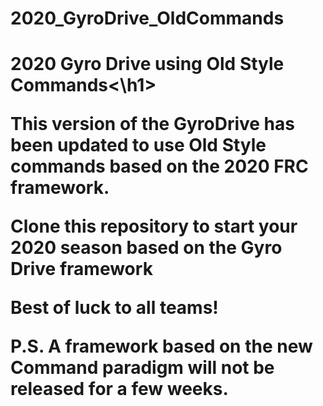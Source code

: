# 2020_GyroDrive_OldCommands
<h1>2020 Gyro Drive using Old Style Commands<\h1>

This version of the GyroDrive has been updated to use Old Style commands based on the 2020 FRC framework.
<p>
Clone this repository to start your 2020 season based on the Gyro Drive framework
<p>
Best of luck to all teams!
<p>
P.S. A framework based on the new Command paradigm will not be released for a few weeks.


